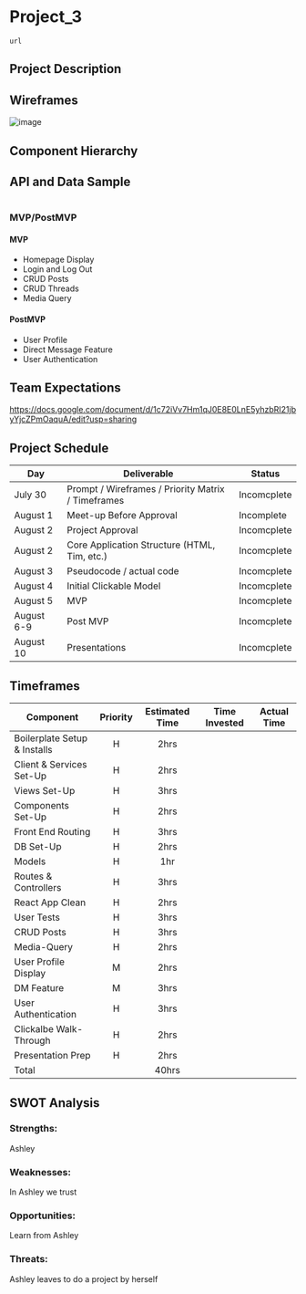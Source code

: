 # Project_3
```
url
```

## Project Description


## Wireframes

![image](https://user-images.githubusercontent.com/85095722/127693845-8df04e65-3a49-4f7c-8dde-3f72908a0dc7.png)



## Component Hierarchy


## API and Data Sample
```

 ```
    
### MVP/PostMVP

#### MVP

- Homepage Display
- Login and Log Out
- CRUD Posts
- CRUD Threads
- Media Query


#### PostMVP

- User Profile
- Direct Message Feature
- User Authentication

## Team Expectations

https://docs.google.com/document/d/1c72iVv7Hm1qJ0E8E0LnE5yhzbRI21jbyYjcZPmOaquA/edit?usp=sharing

## Project Schedule

|  Day | Deliverable | Status
|---|---| ---|
|July 30| Prompt / Wireframes / Priority Matrix / Timeframes | Incomcplete
|August 1| Meet-up Before Approval | Incomplete
|August 2| Project Approval | Incomcplete
|August 2| Core Application Structure (HTML, Tim, etc.) | Incomcplete
|August 3| Pseudocode / actual code | Incomcplete
|August 4| Initial Clickable Model | Incomcplete
|August 5| MVP  | Incomcplete
|August 6-9| Post MVP | Incomcplete
|August 10| Presentations | Incomcplete

## Timeframes

| Component | Priority | Estimated Time | Time Invested | Actual Time |
| --- | :---: |  :---: | :---: | :---: |
|  Boilerplate Setup & Installs | H | 2hrs | | |
| Client & Services Set-Up | H | 2hrs| | |
| Views Set-Up | H | 3hrs | | |
| Components Set-Up | H | 2hrs | | |
| Front End Routing | H | 3hrs | | |
| DB Set-Up | H | 2hrs | | |
| Models| H | 1hr | | |
| Routes & Controllers | H | 3hrs | | |
| React App Clean | H | 2hrs | | |
| User Tests | H | 3hrs | | |
| CRUD Posts | H | 3hrs | | |
| Media-Query | H | 2hrs | | |
| User Profile Display | M | 2hrs | | |
| DM Feature | M | 3hrs | | |
| User Authentication | H | 3hrs | | |
| Clickalbe Walk-Through | H | 2hrs | | |
| Presentation Prep | H | 2hrs | | |
| Total | | 40hrs | | |

## SWOT Analysis

### Strengths:
Ashley
### Weaknesses:
In Ashley we trust
### Opportunities:
Learn from Ashley
### Threats:
Ashley leaves to do a project by herself
